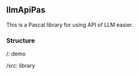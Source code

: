 ## llmApiPas

This is a Pascal library for using API of LLM easier.

### Structure

/: demo

/src: library

